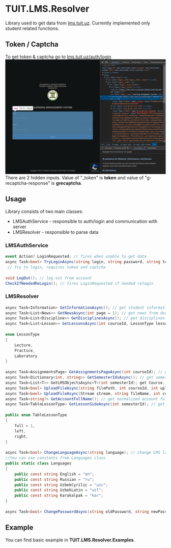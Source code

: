 # TUIT.LMS.Resolver
Library used to get data from [lms.tuit.uz](https://lms.tuit.uz). Currently implemented only student related functions.

## Token / Captcha
To get token & captcha go to [lms.tuit.uz/auth/login](https://lms.tuit.uz/auth/login)
![auth page](auth_page.png)
There are 2 hidden inputs. Value of "_token" is **token** and value of "g-recaptcha-response" is **grecaptcha**.

## Usage
Library consists of two main classes:
 - LMSAuthService - responsible to auth/login and communication with server
 - LMSResolver - responsible to parse data

### LMSAuthService
```csharp
event Action? LoginRequested; // fires when unable to get data
async Task<bool> TryLoginAsync(string login, string password, string token, string grecaptcha);
 // Try to login, requires token and captcha

void LogOut(); // log out from account
CheckIfNeededReLogin(); // fires LoginRequested if needed relogin
```

### LMSResolver
```csharp
async Task<Information> GetInformationAsync(); // get student information
async Task<List<News>> GetNewsAsync(int page = 1); // get news from dashboard page
async Task<List<Discipline>> GetDisciplinesAsync(); // get disciplines from Individual study plan page
async Task<List<Lesson>> GetLessonsAsync(int courseId, LessonType lessonType); // get all lessons 

enum LessonType
{
    Lecture,
    Practice,
    Laboratory
}

async Task<AssignmentsPage> GetAssignmentsPageAsync(int courseId); // get assignments (deadlines) page
async Task<Dictionary<int, string>> GetSemesterIdsAsync(); // get semester Ids with their names
async Task<List<T>> GetLMSObjectsAsync<T>(int semesterId); get Course, Absence, TableLesson or Final
async Task<bool> UploadFileAsync(string filePath, int courseId, int uploadId); // upload deadline
async Task<bool> UploadFileAsync(Stream stream, string fileName, int courseId, int uploadId); // upload file (using stream)
async Task<string?> GetAccountFullName(); // get normalized account full name
async Task<TableLessonType> GetLessonSideAsync(int semesterId); // get current week lesson side (left or right)

public enum TableLessonType
{
    full = 1,
    left,
    right,
}

async Task<bool> ChangeLanguageAsync(string language); // change LMS language
//You can use constants from Languages class
public static class Languages
{
    public const string English = "en";
    public const string Russian = "ru";
    public const string UzbekCyrilic = "uzc";
    public const string UzbekLatin = "uzl";
    public const string Karakalpak = "kar";
}

async Task<bool> ChangePasswordAsync(string oldPassword, string newPassword); // change account password
```

## Example
You can find basic example in **TUIT.LMS.Resolver.Examples**.
